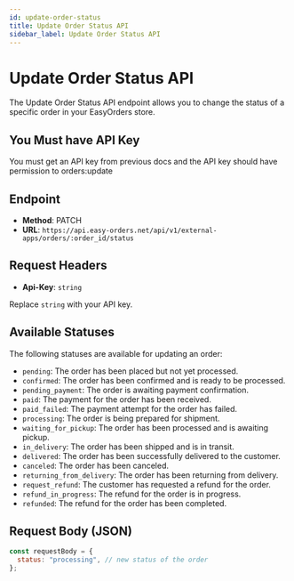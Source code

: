 ```yaml
---
id: update-order-status
title: Update Order Status API
sidebar_label: Update Order Status API
---
```


# Update Order Status API

The Update Order Status API endpoint allows you to change the status of a specific order in your EasyOrders store.

## You Must have API Key

You must get an API key from previous docs and the API key should have permission to orders:update

## Endpoint

- **Method**: PATCH
- **URL**: `https://api.easy-orders.net/api/v1/external-apps/orders/:order_id/status`

## Request Headers

- **Api-Key**: `string`

Replace `string` with your API key.

## Available Statuses

The following statuses are available for updating an order:

- `pending`: The order has been placed but not yet processed.
- `confirmed`: The order has been confirmed and is ready to be processed.
- `pending_payment`: The order is awaiting payment confirmation.
- `paid`: The payment for the order has been received.
- `paid_failed`: The payment attempt for the order has failed.
- `processing`: The order is being prepared for shipment.
- `waiting_for_pickup`: The order has been processed and is awaiting pickup.
- `in_delivery`: The order has been shipped and is in transit.
- `delivered`: The order has been successfully delivered to the customer.
- `canceled`: The order has been canceled.
- `returning_from_delivery`: The order has been returning from delivery.
- `request_refund`: The customer has requested a refund for the order.
- `refund_in_progress`: The refund for the order is in progress.
- `refunded`: The refund for the order has been completed.

## Request Body (JSON)

```js
const requestBody = {
  status: "processing", // new status of the order
};
```
